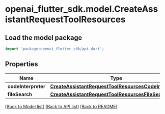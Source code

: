 # openai_flutter_sdk.model.CreateAssistantRequestToolResources

## Load the model package
```dart
import 'package:openai_flutter_sdk/api.dart';
```

## Properties
Name | Type | Description | Notes
------------ | ------------- | ------------- | -------------
**codeInterpreter** | [**CreateAssistantRequestToolResourcesCodeInterpreter**](CreateAssistantRequestToolResourcesCodeInterpreter.md) |  | [optional] 
**fileSearch** | [**CreateAssistantRequestToolResourcesFileSearch**](CreateAssistantRequestToolResourcesFileSearch.md) |  | [optional] 

[[Back to Model list]](../README.md#documentation-for-models) [[Back to API list]](../README.md#documentation-for-api-endpoints) [[Back to README]](../README.md)


